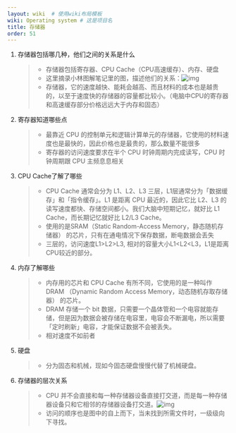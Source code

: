 ```yaml
---
layout: wiki  # 使用wiki布局模板
wiki: Operating system # 这是项目名
title: 存储器
order: 51
---
```

1. 存储器包括哪几种，他们之间的关系是什么

   > - 存储器包括寄存器、CPU Cache（CPU高速缓存）、内存、硬盘
   > - 这里摘录小林图解笔记里的图，描述他们的关系：![img](http://pic.shixiaocaia.fun/202208152039123.png)
   > - 存储器，它的速度越快、能耗会越高、而且材料的成本也是越贵的，以至于速度快的存储器的容量都比较小。（电脑中CPU的寄存器和高速缓存部分价格远远大于内存和固态）

2. 寄存器知道哪些点
   > - 最靠近 CPU 的控制单元和逻辑计算单元的存储器，它使用的材料速度也是最快的，因此价格也是最贵的，那么数量不能很多
   > - 寄存器的访问速度要求在半个 CPU 时钟周期内完成读写，CPU 时钟周期跟 CPU 主频息息相关

3. CPU Cache了解了哪些

   > - CPU Cache 通常会分为 L1、L2、L3 三层，L1层通常分为「数据缓存」和「指令缓存」。L1 是距离 CPU 最近的，因此它比 L2、L3 的读写速度都快、存储空间都小。我们大脑中短期记忆，就好比 L1 Cache，而长期记忆就好比 L2/L3 Cache。
   > - 使用的是SRAM（Static Random-Access Memory，静态随机存储器） 的芯片，只有在通电情况下保存数据，断电数据会丢失
   > - 三层的，访问速度L1>L2>L3, 相对的容量大小L1<L2<L3，L1是距离CPU较近的部分。

4. 内存了解哪些

   > - 内存用的芯片和 CPU Cache 有所不同，它使用的是一种叫作 DRAM （Dynamic Random Access Memory，动态随机存取存储器） 的芯片。
   > - DRAM 存储一个 bit 数据，只需要一个晶体管和一个电容就能存储，但是因为数据会被存储在电容里，电容会不断漏电，所以需要「定时刷新」电容，才能保证数据不会被丢失。
   > - 相对速度不如前者

5. 硬盘

   > - 分为固态和机械，现如今固态硬盘慢慢代替了机械硬盘。

6. 存储器的层次关系

   > - CPU 并不会直接和每一种存储器设备直接打交道，而是每一种存储器设备只和它相邻的存储器设备打交道。![img](http://pic.shixiaocaia.fun/202208152039877.png)
   > - 访问的顺序也是图中的自上而下，当未找到所需文件时，一级级向下寻找。

